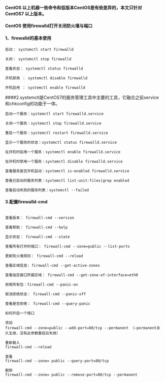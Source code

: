 #### CentOS 以上机器一些命令和低版本CentOS是有些差异的，本文只针对CentOS7 以上版本。
#### CentOS 使用firewalld打开关闭防火墙与端口

#### 1、firewalld的基本使用
```
启动： systemctl start firewalld

关闭： systemctl stop firewalld

查看状态： systemctl status firewalld

开机禁用 ： systemctl disable firewalld

开机启用 ： systemctl enable firewalld
```


####2.systemctl是CentOS7的服务管理工具中主要的工具，它融合之前service和chkconfig的功能于一体。
```
启动一个服务：systemctl start firewalld.service

关闭一个服务：systemctl stop firewalld.service

重启一个服务：systemctl restart firewalld.service

显示一个服务的状态：systemctl status firewalld.service

在开机时启用一个服务：systemctl enable firewalld.service

在开机时禁用一个服务：systemctl disable firewalld.service

查看服务是否开机启动：systemctl is-enabled firewalld.service

查看已启动的服务列表：systemctl list-unit-files|grep enabled

查看启动失败的服务列表：systemctl --failed
```

#### 3.配置firewalld-cmd
```

查看版本： firewall-cmd --version

查看帮助： firewall-cmd --help

显示状态： firewall-cmd --state

查看所有打开的端口： firewall-cmd --zone=public --list-ports

更新防火墙规则： firewall-cmd --reload

查看区域信息: firewall-cmd --get-active-zones

查看指定接口所属区域： firewall-cmd --get-zone-of-interface=eth0

拒绝所有包：firewall-cmd --panic-on

取消拒绝状态： firewall-cmd --panic-off

查看是否拒绝： firewall-cmd --query-panic

如何开启一个端口

添加
firewall-cmd --zone=public --add-port=80/tcp --permanent （–permanent永久生效，没有此参数重启后失效）

重新载入
firewall-cmd --reload

查看
firewall-cmd --zone= public --query-port=80/tcp

删除
firewall-cmd --zone= public --remove-port=80/tcp --permanent
```